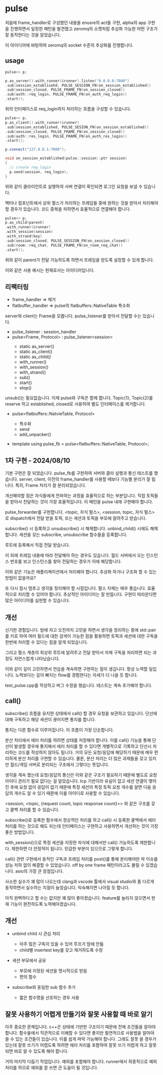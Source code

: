 # pulse 

처음에 frame_handler로 구성했던 내용을 enusre의 act들 구현, alpha의 app 구현을 
진행하면서 일정한 패턴을 발견했고 zeromq의 소켓처럼 추상화 가능한 어떤 구조가 
잘 동작한다는 것을 알았습니다. 

이 아이디어에 바탕하여 zeromq의 socket 수준의 추상화를 진행합니다. 

## usage 

```c++
pulse<> p; 

p.as_server().with_runner(&runner).listen("0.0.0.0:7000")
.sub(session_establisehd, PULSE_SESSION_FN(on_session_established))
.sub(session_closed, PULSE_FRAME_FN(on_session_closed))
.sub(auth::req_login, PULSE_FRAME_FN(on_auth_req_login))
.start(); 
```

위의 인터페이스로 req_login까지 처리하는 흐름을 구성할 수 있습니다. 

```c++
pulse<> p; 
p.as_client().with_runner(&runner)
.sub(session_established, PULSE_SESION_FN(on_session_established))
.sub(session_closed, PULSE_FRAME_FN(on_session_closed))
.sub(auth::res_login, PULSE_FRAME_FN(on_auth_res_login))
.start();

p.connect("127.0.0.1:7000");
```

```c++
void on_session_established(pulse::session::ptr session)
{
  // create req_login
  p.send(session, req_login);
}
```

위와 같이 클라이언트로 실행하여 서버 연결이 확인되면 로그인 요청을 
보낼 수 있습니다. 

액터나 컴포넌트에서 상위 펄스가 처리하는 프레임들 중에 원하는 것을 
받아서 처리해야 할 경우가 있습니다. 코드 중복을 피하면서 효율적으로 
연결해야 합니다. 

```c++
pulse<> p; 
p.as_child(parent)
.with_runner(&runner)
.with_session(session)
.with_strand(key)
.sub(session_closed, PULSE_SESSION_FN(on_session_closed))
.sub(room::req_chat, PULSE_FRAME_FN(on_room_req_chat))
.start();
```

위와 같이 parent가 전달 가능하도록 하면서 프레임을 받도록 설정할 수 
있게 합니다. 

이와 같은 사용 예시는 현재로서는 아이디어입니다.

## 리팩터링 

- frame_handler => 제거
- flatbuffer_handler => pulse의 flatbuffers::NativeTable 특수화 

server와 client는 Frame을 모릅니다. pulse_listener를 받아서 전달할 수는 있습니다. 

- pulse_listener<Session> : session_handler<Session>
- pulse<Frame, Protocol> : pulse_listener<session<Protocol>>
  - static as_server() 
  - static as_client() 
  - static as_child()
  - with_runner()
  - with_session()
  - with_strand()
  - sub()
  - start()
  - stop()

unsub()는 필요없습니다. 이제 pulse와 구독은 함께 합니다. Topic{1}, Topic{2}를 reserve
하고 established, closed로 사용하여 별도 인터페이스를 제거합니다.    

- pulse<flatbuffers::NatvieTable, Protocol> 
  - 특수화 
  - send 
  - add_unpacker()

- template <typename Protocol> using pulse_fb = pulse<flatbuffers::NativeTable, Protocol>;

## 1차 구현 - 2024/08/10 

기본 구현은 잘 되었습니다. pulse_fb를 구현하여 서버와 클라 실행과 통신 
테스트를 했습니다. server, client, 이전의 frame_handler를 사용할 때보다 
기능별 분리가 잘 됩니다. 특히, Frame 처리가 잘 분리되었습니다. 

개선해야할 점은 자식들에게 전파하는 과정을 효율적으로 하는 부분입니다. 
직접 토픽들을 받아서 전달하는 것이 가장 효율적입니다. 이 패턴을 
pulse 내에 구현해야 합니다. 

pulse_forwarder를 구현합니다. <topic, 자식 펄스>, <session, topic, 자식 펄스>로 
dispatch에서 전달 받을 토픽, 또는 세션과 토픽을 부모에 알려주고 받습니다. 

subscribe() 시 등록하고 unsubscribe() 시 해제합니다. unbind_child() 시에도 
해제합니다. 세션을 갖는 subscribe, unsubscribe 함수들을 등록합니다. 

루트에 등록해서 직접 전달 받습니다. 

이 외에 프레임 내용에 따라 전달해야 하는 경우도 있습니다. 월드 서버에서 
오는 인스턴스 번호를 보고 인스턴스를 찾아 전달하는 경우가 이에 해당합니다. 

이와 같은 기능은 애플리케이션에서 처리해야 합니다. 추상화 하거나 구조화 
할 수 있는 방법이 없을까요?  

또 다시 잠시 멈추고 생각을 정리해야 할 시점입니다. 펄스 자체는 매우 좋습니다. 
효율적으로 처리할 수 있어야 합니다. 추상적인 아이디어는 잘 만듭니다. 
구현이 따라온다면 많은 아이디어를 실현할 수 있습니다. 

## 개선 

신기한 경험입니다. 밤에 자고 오전까지 고민을 하면서 생각을 정리하는 중에 
std::pair를 키로 하여 여러 필드에 대한 검색이 가능한 점을 활용하면 
토픽과 세션에 대한 구독을 한번에 처리할 수 있다는 점을 알게 되었습니다. 

그리고 펄스 계층의 최상위 루트에 알려주고 전달 받아서 자체 구독을 처리하면 
되는 과정도 자연스럽게 나타났습니다. 

이와 같이 깊이 고민하면서 연습을 계속하면 구현하는 힘이 생깁니다. 항상 
노력할 일입니다. 노력보다는 깊이 빠지는 flow를 경험한다는 자세가 더 나을 
듯 합니다. 

test_pulse.cpp를 작성하고 버그 수정을 했습니다. 테스트는 계속 추가해야 합니다. 

## call() 

subscribe() 흐름을 유지한 상태에서 call() 할 경우 요청을 보관하고 있습니다. 
단선에 대해 구독하고 해당 세션이 끊어지면 통지를 합니다. 

통지는 다른 함수로 이루어집니다. 이 흐름이 가장 단순합니다. 

분산 처리에서 에러 처리를 하려면 상태를 저장해야 합니다. 이를 call() 기능을 
통해 단선이 발생할 경우에 통지해서 에러 처리를 할 수 있다면 개별적으로 
기록하고 단선시 처리하는 코드를 작성하지 않아도 됩니다. 거의 모든 요청/응답에 
해당하기 때문에 매우 편리하게 분산 처리를 구현할 수 있습니다. 물론, 분산 
처리는 더 많은 과제들을 갖고 있지만 월드/게임 서버로 분리되는 구조에서 
그렇다는 뜻입니다. 

생각을 계속 했는데 요청/응답의 통신만 이와 같은 구조가 필요하기 때문에 
별도로 요청 아이디 관리가 필요 없다는 걸 알았습니다. tcp 기반이라 유실이 
없고 세션 연결이 맺어진 후에 요청 없이 응답이 없기 때문에 특정 세션의 
특정 토픽 요청 개수를 알면 다음 응답의 개수도 알 수 있기 때문에 이를 
아이디로 사용할 수 있습니다. 

<session, <topic, {request count, topic response count}>> 와 같은 구조를 갖고 
콜백 처리를 할 수 있습니다. 

subscribe()로 등록한 함수에서 정상적인 처리를 하고 call() 시 등록한 콜백에서 
에러 처리를 하는 것으로 해도 되는데 인터페이스는 구현하고 사용하면서 개선하는 것이 
가장 좋은 방법입니다. 

with_session()으로 특정 세션을 지정한 자식에 대해서만 call() 가능하도록 제한합니다. 
제한하면 더 안정적이 됩니다. 민감한 부분이 있으므로 그렇게 합니다. 

call() 관련 구현에서 동적인 구독과 프레임 처리를 post()를 통해 분리해야만 
락 이슈를 성능 저하 없이 해결할 수 있었습니다. off by one frame 패턴이라고도 
불릴 수 있겠습니다. asio의 가장 큰 장점입니다. 

사소한 실수가 꽤 많이 나오는데 clang과 vscode 툴에서 visual studio와 좀 다르게 
동작하면서 실수하는 지점이 늘었습니다. 익숙해지면 나아질 듯 합니다. 

아직 완벽하다고 할 수는 없지만 꽤 많이 좋아졌습니다. feature를 늘리지 않으면서 
현재 기능이 완전하도록 노력해야겠습니다. 

## 개선

- unbind child 시 관심 처리
  - 아주 많은 구독이 있을 수 있어 루프가 맘에 안듦
  - child별 insertest key를 갖고 제거하도록 수정

- 세션 부모에서 공유
  - 부모에 지정된 세션을 명시적으로 받음 
  - 편의 함수 
  
- subscribe와 동일한 sub 함수 추가 
  - 짧은 함수명을 선호하는 경우 사용


## 잘못 사용하기 어렵게 만들기와 잘못 사용할 때 바로 알기 

아주 중요한 문제입니다. c++은 상태에 기반한 구조이기 때문에 전제 조건들을 알아야 합니다. 
함수들에서 직관적으로 이해할 수 있다면 좋지만 필연적으로 사용법을 알아야 쓸 수 있는 
조건들이 있습니다. 이를 쉽게 파악 가능해야 합니다. 그래도 잘못 쓸 경우가 있는데 
잘못 쓰기가 어렵도록 하려면 에러 처리를 포함하여 잘못 쓰기 어렵게 하고 
잘못되면 바로 알 수 있도록 해야 합니다. 

거의 마지막 다듬기 작업입니다. 예외를 포함해야 합니다. runner에서 최종적으로 
예외 처리를 하므로 예외를 잘 쓰면 큰 도움이 될 것입니다. 
